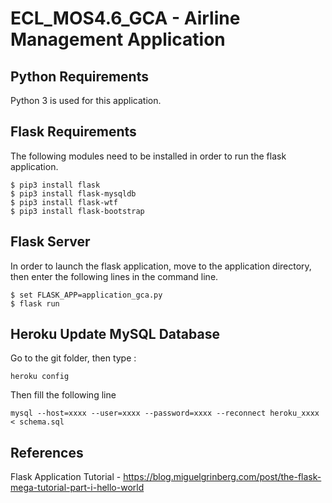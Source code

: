 # ECL_MOS4.6_GCA - Airline Management Application

## Python Requirements

Python 3 is used for this application.

## Flask Requirements

The following modules need to be installed in order to run the flask application.
```
$ pip3 install flask
$ pip3 install flask-mysqldb
$ pip3 install flask-wtf
$ pip3 install flask-bootstrap
```

## Flask Server

In order to launch the flask application, move to the application directory, then enter the following lines in the command line.

```
$ set FLASK_APP=application_gca.py
$ flask run
```

## Heroku Update MySQL Database

Go to the git folder, then type :
```
heroku config
```
Then fill the following line

```
mysql --host=xxxx --user=xxxx --password=xxxx --reconnect heroku_xxxx < schema.sql
```

## References

Flask Application Tutorial - https://blog.miguelgrinberg.com/post/the-flask-mega-tutorial-part-i-hello-world

